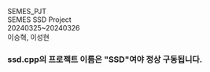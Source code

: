 SEMES_PJT<br>
SEMES SSD Project<br>
20240325~20240326<br>
이승혁, 이성현<br>

<h3>ssd.cpp의 프로젝트 이름은 "SSD"여야 정상 구동됩니다.</h3>
